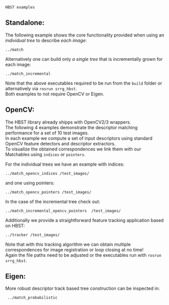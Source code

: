     HBST examples
## Standalone:
The following example shows the core functionality provided when using an *individual tree* to describe *each image*:

    ../match
    
Alternatively one can build only *a single tree* that is incrementally grown for each image:
    
    ../match_incremental
    
Note that the above executables required to be run from the `build` folder or alternatively via `rosrun srrg_hbst`. <br>
Both examples to not require OpenCV or Eigen.
## OpenCV:
The HBST library already shipps with OpenCV2/3 wrappers. <br>
The following 4 examples demonstrate the descriptor matching performance for a set of 10 test images. <br>
In each example we compute a set of input descriptors using standard OpenCV feature detectors and descriptor extractors. <br>
To visualize the obtained correspondences we link them with our Matchables using `indices` or `pointers`.

For the individual trees we have an example with indices:

    ../match_opencv_indices /test_images/
    
and one using pointers:
    
    ../match_opencv_pointers /test_images/
    
In the case of the incremental tree check out:
    
    ../match_incremental_opencv_pointers  /test_images/
    
Additionally we provide a straightforward feature tracking application based on HBST:   
  
    ../tracker /test_images/
    
Note that with this tracking algorithm we can obtain multiple correspondences for image registration or loop closing at no time! <br>
Again the file paths need to be adjusted or the executables run with `rosrun srrg_hbst`.
    
## Eigen:
More robust descriptor track based tree construction can be inspected in:

     ../match_probabilistic
